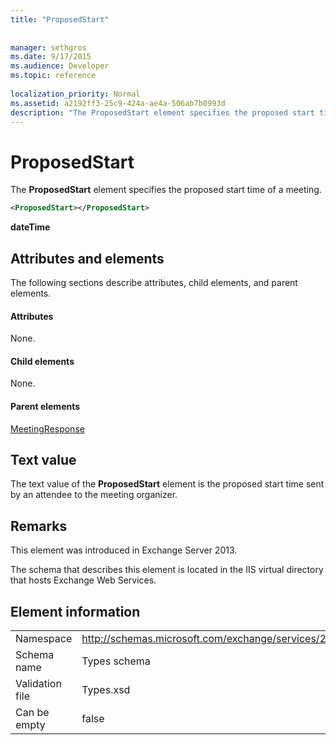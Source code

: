 ```yaml
---
title: "ProposedStart"
 
 
manager: sethgros
ms.date: 9/17/2015
ms.audience: Developer
ms.topic: reference
 
localization_priority: Normal
ms.assetid: a2192ff3-25c9-424a-ae4a-506ab7b0993d
description: "The ProposedStart element specifies the proposed start time of a meeting."
---
```


# ProposedStart

The **ProposedStart** element specifies the proposed start time of a meeting. 
  
```XML
<ProposedStart></ProposedStart>
```

 **dateTime**
## Attributes and elements

The following sections describe attributes, child elements, and parent elements.
  
#### Attributes

None.
  
#### Child elements

None.
  
#### Parent elements

[MeetingResponse](meetingresponse.md)
  
## Text value

The text value of the **ProposedStart** element is the proposed start time sent by an attendee to the meeting organizer. 
  
## Remarks

This element was introduced in Exchange Server 2013.
  
The schema that describes this element is located in the IIS virtual directory that hosts Exchange Web Services.
  
## Element information

|||
|:-----|:-----|
|Namespace  <br/> |http://schemas.microsoft.com/exchange/services/2006/types  <br/> |
|Schema name  <br/> |Types schema  <br/> |
|Validation file  <br/> |Types.xsd  <br/> |
|Can be empty  <br/> |false  <br/> |
   

